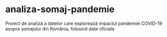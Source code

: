 # analiza-somaj-pandemie
Proiect de analiză a datelor care explorează impactul pandemiei COVID-19 asupra șomajului din România, folosind date oficiale
